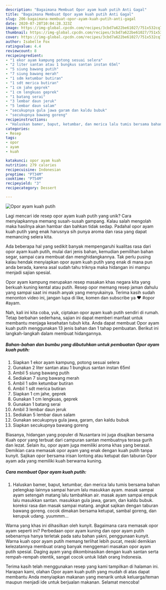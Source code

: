 ```yaml
---
description: "Bagaimana Membuat Opor ayam kuah putih Anti Gagal"
title: "Bagaimana Membuat Opor ayam kuah putih Anti Gagal"
slug: 206-bagaimana-membuat-opor-ayam-kuah-putih-anti-gagal
date: 2020-07-28T10:04:28.323Z
image: https://img-global.cpcdn.com/recipes/3cbd7a622be61027/751x532cq70/opor-ayam-kuah-putih-foto-resep-utama.jpg
thumbnail: https://img-global.cpcdn.com/recipes/3cbd7a622be61027/751x532cq70/opor-ayam-kuah-putih-foto-resep-utama.jpg
cover: https://img-global.cpcdn.com/recipes/3cbd7a622be61027/751x532cq70/opor-ayam-kuah-putih-foto-resep-utama.jpg
author: Isabelle Fox
ratingvalue: 4.4
reviewcount: 8
recipeingredient:
- "1 ekor ayam kampung potong sesuai selera"
- "2 liter santan atau 1 bungkus santan instan 65ml"
- "5 siung bawang putih"
- "7 siung bawang merah"
- "1 sdm ketumbar butiran"
- "1 sdt merica butiran"
- "1 cm jahe geprek"
- "1 cm lengkuas geprek"
- "1 batang serai"
- "3 lembar daun jeruk"
- "5 lembar daun salam"
- "secukupnya gula jawa garam dan kaldu bubuk"
- "secukupnya bawang goreng"
recipeinstructions:
- "Haluskan bamer, baput, ketumbar, dan merica lalu tumis bersama bahan pelengkap lainnya sampai harum lalu masukkan ayam. masak sampai ayam setengah matang lalu tambahkan air. masak ayam sampai empuk lalu masukkan santan. masukkan gula jawa, garam, dan kaldu bubuk. koreksi rasa dan masak sampai matang. angkat sajikan dengan taburan bawang goreng. cocok dimakan bersama ketupat, sambal goreng, dan kerupuk udang. yuummm..."
categories:
- Resep
tags:
- opor
- ayam
- kuah

katakunci: opor ayam kuah 
nutrition: 279 calories
recipecuisine: Indonesian
preptime: "PT34M"
cooktime: "PT54M"
recipeyield: "3"
recipecategory: Dessert

---
```



![Opor ayam kuah putih](https://img-global.cpcdn.com/recipes/3cbd7a622be61027/751x532cq70/opor-ayam-kuah-putih-foto-resep-utama.jpg)

Lagi mencari ide resep opor ayam kuah putih yang unik? Cara menyiapkannya memang susah-susah gampang. Kalau salah mengolah maka hasilnya akan hambar dan bahkan tidak sedap. Padahal opor ayam kuah putih yang enak harusnya sih punya aroma dan rasa yang dapat memancing selera kita.

Ada beberapa hal yang sedikit banyak mempengaruhi kualitas rasa dari opor ayam kuah putih, mulai dari jenis bahan, kemudian pemilihan bahan segar, sampai cara membuat dan menghidangkannya. Tak perlu pusing kalau hendak menyiapkan opor ayam kuah putih yang enak di mana pun anda berada, karena asal sudah tahu triknya maka hidangan ini mampu menjadi sajian spesial.

Opor ayam kampung merupakan resep masakan khas negara kita yang berkuah kuning kental atau putih. Resep opor memang resep jaman dahulu yang sampai saat ini masih anyak yang menyukainya. Terima kasih sudah menonton video ini, jangan lupa di like, komen dan subscribe ya ❤ #opor #ayam.


Nah, kali ini kita coba, yuk, ciptakan opor ayam kuah putih sendiri di rumah. Tetap berbahan sederhana, sajian ini dapat memberi manfaat untuk membantu menjaga kesehatan tubuh kita. Anda dapat membuat Opor ayam kuah putih menggunakan 13 jenis bahan dan 1 tahap pembuatan. Berikut ini langkah-langkah dalam membuat hidangannya.

<!--inarticleads1-->

##### Bahan-bahan dan bumbu yang dibutuhkan untuk pembuatan Opor ayam kuah putih:

1. Siapkan 1 ekor ayam kampung, potong sesuai selera
1. Gunakan 2 liter santan atau 1 bungkus santan instan 65ml
1. Ambil 5 siung bawang putih
1. Sediakan 7 siung bawang merah
1. Ambil 1 sdm ketumbar butiran
1. Ambil 1 sdt merica butiran
1. Siapkan 1 cm jahe, geprek
1. Gunakan 1 cm lengkuas, geprek
1. Gunakan 1 batang serai
1. Ambil 3 lembar daun jeruk
1. Sediakan 5 lembar daun salam
1. Gunakan secukupnya gula jawa, garam, dan kaldu bubuk
1. Siapkan secukupnya bawang goreng


Biasanya, hidangan yang populer di Nusantara ini juga disajikan bersama Kuah opor yang terbuat dari campuran santan membuatnya terasa gurih dan lezat. Selain itu, opor ayam juga memiliki aroma khas yang berasal. Demikian cara memasak opor ayam yang enak dengan kuah putih tanpa kunyit. Sajikan opor bersama irisan lontong atau ketupat dan taburan Opor ayam ada yang memiliki kuah berwarna kuning. 

<!--inarticleads2-->

##### Cara membuat Opor ayam kuah putih:

1. Haluskan bamer, baput, ketumbar, dan merica lalu tumis bersama bahan pelengkap lainnya sampai harum lalu masukkan ayam. masak sampai ayam setengah matang lalu tambahkan air. masak ayam sampai empuk lalu masukkan santan. masukkan gula jawa, garam, dan kaldu bubuk. koreksi rasa dan masak sampai matang. angkat sajikan dengan taburan bawang goreng. cocok dimakan bersama ketupat, sambal goreng, dan kerupuk udang. yuummm...


Warna yang khas ini dihasilkan oleh kunyit. Bagaimana cara memasak opor ayam seperti ini? Perbedaan opor ayam kuning dan opor ayam putih sebenarnya hanya terletak pada satu bahan yakni, penggunaan kunyit. Warna kuah opor ayam putih memang terlihat lebih pucat, meski demikian kelezatannya membuat orang banyak menggemari masakan opor ayam putih spesial. Daging ayam yang dikombinasikan dengan kuah santan serta rempah-rempah otentik, sangat cocok untuk lidah orang Indonesia. 

Terima kasih telah menggunakan resep yang kami tampilkan di halaman ini. Harapan kami, olahan Opor ayam kuah putih yang mudah di atas dapat membantu Anda menyiapkan makanan yang menarik untuk keluarga/teman maupun menjadi ide untuk berjualan makanan. Selamat mencoba!
